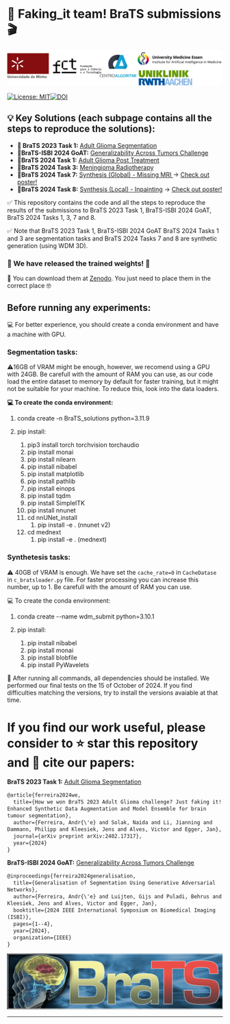 # 👋 Faking_it team! BraTS submissions 🎬

![alt text](imgs/Logo.png "Title")

[![License: MIT](https://img.shields.io/badge/License-MIT-yellow.svg)](https://opensource.org/licenses/MIT)[![DOI](https://zenodo.org/badge/DOI/10.5281/zenodo.14001262.svg)](https://doi.org/10.5281/zenodo.14001262)

## 💡 Key Solutions (each subpage contains all the steps to reproduce the solutions):

- **🥇 BraTS 2023 Task 1:** [Adult Glioma Segmentation](BraTS2023_Task1.md)
- **🥇BraTS-ISBI 2024 GoAT:** [Generalizability Across Tumors Challenge](BraTS2024-ISBI_GoAT.md)
- **🥇BraTS 2024 Task 1:** [Adult Glioma Post Treatment](BraTS2024_Task1.md)
- **🥉BraTS 2024 Task 3:** [Meningioma Radiotherapy](BraTS2024_Task3.md)
- **🏅BraTS 2024 Task 7:** [Synthesis (Global) - Missing MRI ](./BraTS2024_Task7.md)-> [Check out poster! ](./imgs/MICCAI2024-Poster-Task7_8.pdf)
- **🥈BraTS 2024 Task 8:** [Synthesis (Local) - Inpainting](./BraTS2024_Task8.md) -> [Check out poster! ](./imgs/MICCAI2024-Poster-Task7_8.pdf)

✅ This repository contains the code and all the steps to reproduce the results of the submissions to BraTS 2023 Task 1, BraTS-ISBI 2024 GoAT, BraTS 2024 Tasks 1, 3, 7 and 8.

✅ Note that BraTS 2023 Task 1, BraTS-ISBI 2024 GoAT BraTS 2024 Tasks 1 and 3 are segmentation tasks and BraTS 2024 Tasks 7 and 8 are synthetic generation (using WDM 3D).

### :star_struck: We have released the trained weights!  :partying_face:

💾 You can download them at [Zenodo](https://doi.org/10.5281/zenodo.14001262). You just need to place them in the correct place 🤓

## Before running any experiments:

💻 For better experience, you should create a conda environment and have a machine with GPU.

### Segmentation tasks:

⚠️16GB of VRAM might be enough, however, we recomend using a GPU with 24GB. Be carefull with the amount of RAM you can use, as our code load the entire dataset to memory by default for faster training, but it might not be suitable for your machine. To reduce this, look into the data loaders.

**💻 To create the conda environment:**

1. conda create -n BraTS_solutions python=3.11.9
2. pip install:

   1. pip3 install torch torchvision torchaudio
   2. pip install monai
   3. pip install nilearn
   4. pip install nibabel
   5. pip install matplotlib
   6. pip install pathlib
   7. pip install einops
   8. pip install tqdm
   9. pip install SimpleITK
   10. pip install nnunet
   11. cd nnUNet_install
       1. pip install -e . (nnunet v2)
   12. cd mednext
       1. pip install -e . (mednext)

### Synthetesis tasks:

⚠️ 40GB of VRAM is enough. We have set the `cache_rate=0` in `CacheDatase` in `c_bratsloader.py` file. For faster processing you can increase this number, up to 1. Be carefull with the amount of RAM you can use.

💻 To create the conda environment:

1. conda create --name wdm_submit python=3.10.1
2. pip install:

   1. pip install nibabel
   2. pip install monai
   3. pip install blobfile
   4. pip install PyWavelets

🤞 After running all commands, all dependencies should be installed. We performed our final tests on the 15 of October of 2024. If you find difficulties matching the versions, try to install the versions avaiable at that time.

# If you find our work useful, please consider to ⭐️ **star this repository** and 📝 **cite our papers**:

**BraTS 2023 Task 1:** [Adult Glioma Segmentation](BraTS2023_Task1.md)

```
@article{ferreira2024we,
  title={How we won BraTS 2023 Adult Glioma challenge? Just faking it! Enhanced Synthetic Data Augmentation and Model Ensemble for brain tumour segmentation},
  author={Ferreira, Andr{\'e} and Solak, Naida and Li, Jianning and Dammann, Philipp and Kleesiek, Jens and Alves, Victor and Egger, Jan},
  journal={arXiv preprint arXiv:2402.17317},
  year={2024}
}
```

**BraTS-ISBI 2024 GoAT:** [Generalizability Across Tumors Challenge](BraTS2024-ISBI_GoAT.md)

```
@inproceedings{ferreira2024generalisation,
  title={Generalisation of Segmentation Using Generative Adversarial Networks},
  author={Ferreira, Andr{\'e} and Luijten, Gijs and Puladi, Behrus and Kleesiek, Jens and Alves, Victor and Egger, Jan},
  booktitle={2024 IEEE International Symposium on Biomedical Imaging (ISBI)},
  pages={1--4},
  year={2024},
  organization={IEEE}
}
```

![alt text](imgs/BraTS.png "Title")

---
